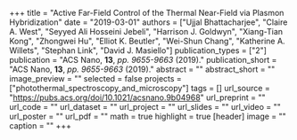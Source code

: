 +++
title = "Active Far-Field Control of the Thermal Near-Field via Plasmon Hybridization"
date = "2019-03-01"
authors = ["Ujjal Bhattacharjee", "Claire A. West", "Seyyed Ali Hosseini Jebeli", "Harrison J. Goldwyn", "Xiang-Tian Kong", "Zhongwei Hu", "Elliot K. Beutler", "Wei-Shun Chang", "Katherine A. Willets", "Stephan Link", "David J. Masiello"]
publication_types = ["2"]
publication = "ACS Nano, **13**, _pp. 9655-9663_ (2019)."
publication_short = "ACS Nano, **13**, _pp. 9655-9663_ (2019)."
abstract = ""
abstract_short = ""
image_preview = ""
selected = false
projects = ["photothermal_spectroscopy_and_microscopy"]
tags = []
url_source = "https://pubs.acs.org/doi/10.1021/acsnano.9b04968"
url_preprint = ""
url_code = ""
url_dataset = ""
url_project = ""
url_slides = ""
url_video = ""
url_poster = ""
url_pdf = ""
math = true
highlight = true
[header]
image = ""
caption = ""
+++
